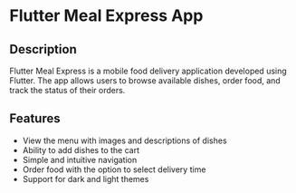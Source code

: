 # Flutter Meal Express App

## Description

Flutter Meal Express is a mobile food delivery application developed using Flutter. The app allows users to browse available dishes, order food, and track the status of their orders.

## Features

- View the menu with images and descriptions of dishes
- Ability to add dishes to the cart
- Simple and intuitive navigation
- Order food with the option to select delivery time
- Support for dark and light themes
